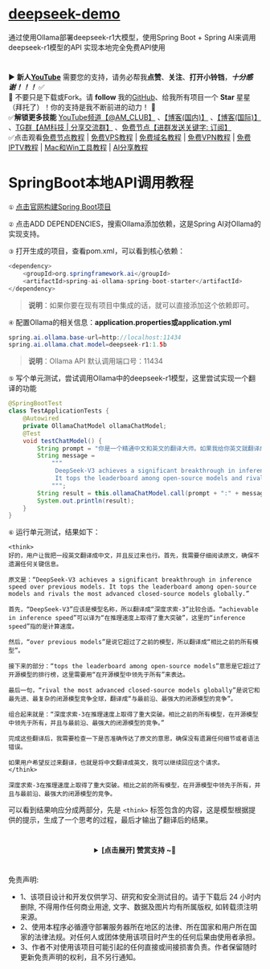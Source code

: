 # [deepseek-demo](https://github.com/amclubs/deepseek-demo)
通过使用Ollama部署deepseek-r1大模型，使用Spring Boot + Spring AI来调用deepseek-r1模型的API 实现本地完全免费API使用

#
▶️ **新人[YouTube](https://youtube.com/@AM_CLUB?sub_confirmation=1)** 需要您的支持，请务必帮我**点赞**、**关注**、**打开小铃铛**，***十分感谢！！！*** ✅
</br>🎁 不要只是下载或Fork。请 **follow** 我的[GitHub](https://github.com/amclubs)、给我所有项目一个 **Star** 星星（拜托了）！你的支持是我不断前进的动力！ 💖
</br>✅**解锁更多技能** [YouTube频道【@AM_CLUB】](https://youtube.com/@AM_CLUB?sub_confirmation=1) 、[【博客(国内)】](https://amclubss.com) 、[【博客(国际)】](https://amclubs.blogspot.com) 、[TG群【AM科技 | 分享交流群】](https://t.me/AM_CLUBS) 、[免费节点【进群发送关键字: 订阅】](https://t.me/AM_CLUBS)
</br>✅点击观看[免费节点教程](https://www.youtube.com/playlist?list=PLGVQi7TjHKXbrY0Pk8gm3T7m8MZ-InquF) | [免费VPS教程](https://www.youtube.com/playlist?list=PLGVQi7TjHKXaVlrHP9Du61CaEThYCQaiY) | [免费域名教程](https://www.youtube.com/playlist?list=PLGVQi7TjHKXZGODTvB8DEervrmHANQ1AR) | [免费VPN教程](https://www.youtube.com/playlist?list=PLGVQi7TjHKXY7V2JF-ShRSVwGANlZULdk) | [免费IPTV教程](https://www.youtube.com/playlist?list=PLGVQi7TjHKXbkozDYVsDRJhbnNaEOC76w) | [Mac和Win工具教程](https://www.youtube.com/playlist?list=PLGVQi7TjHKXYBWu65yP8E08HxAu9LbCWm) | [AI分享教程](https://www.youtube.com/playlist?list=PLGVQi7TjHKXaodkM-mS-2Nwggwc5wRjqY)

# SpringBoot本地API调用教程

`①` [点击官网构建Spring Boot项目](https://start.spring.io)

`②` 点击ADD DEPENDENCIES，搜索Ollama添加依赖，这是Spring AI对Ollama的实现支持。

`③` 打开生成的项目，查看pom.xml，可以看到核心依赖：
```java
<dependency>
	<groupId>org.springframework.ai</groupId>
	<artifactId>spring-ai-ollama-spring-boot-starter</artifactId>
</dependency>
```
> **说明**：如果你要在现有项目中集成的话，就可以直接添加这个依赖即可。

`④` 配置Ollama的相关信息：**application.properties或application.yml**
```java
spring.ai.ollama.base-url=http://localhost:11434
spring.ai.ollama.chat.model=deepseek-r1:1.5b
```
> **说明**：Ollama API 默认调用端口号：11434

`⑤` 写个单元测试，尝试调用Ollama中的deepseek-r1模型，这里尝试实现一个翻译的功能
```java
@SpringBootTest
class TestApplicationTests {
	@Autowired
	private OllamaChatModel ollamaChatModel;
	@Test
	void testChatModel() {
		String prompt = "你是一个精通中文和英文的翻译大师。如果我给你英文就翻译成中文，给你中文就翻译成英文。";
		String message =
			"""	
			 DeepSeek-V3 achieves a significant breakthrough in inference speed over previous models.
			 It tops the leaderboard among open-source models and rivals the most advanced closed-source models globally.	
			""";
		String result = this.ollamaChatModel.call(prompt + ":" + message);
		System.out.println(result);
	}
}
```
`⑥` 运行单元测试，结果如下：
```
<think>
好的，用户让我把一段英文翻译成中文，并且反过来也行。首先，我需要仔细阅读原文，确保不遗漏任何关键信息。

原文是：“DeepSeek-V3 achieves a significant breakthrough in inference speed over previous models. It tops the leaderboard among open-source models and rivals the most advanced closed-source models globally.”

首先，“DeepSeek-V3”应该是模型名称，所以翻译成“深度求索-3”比较合适。“achievable in inference speed”可以译为“在推理速度上取得了重大突破”，这里的“inference speed”指的是计算速度。

然后，“over previous models”是说它超过了之前的模型，所以翻译成“相比之前的所有模型”。

接下来的部分：“tops the leaderboard among open-source models”意思是它超过了开源模型的排行榜，这里需要用“在开源模型中领先于所有”来表达。

最后一句，“rival the most advanced closed-source models globally”是说它和最先进、最复杂的闭源模型竞争全球，翻译成“与最前沿、最强大的闭源模型的竞争”。

组合起来就是：“深度求索-3在推理速度上取得了重大突破。相比之前的所有模型，在开源模型中领先于所有，并且与最前沿、最强大的闭源模型的竞争。”

完成这些翻译后，我需要检查一下是否准确传达了原文的意思，确保没有遗漏任何细节或者语法错误。

如果用户希望反过来翻译，也就是将中文翻译成英文，我可以继续回应这个请求。
</think>

深度求索-3在推理速度上取得了重大突破。相比之前的所有模型，在开源模型中领先于所有，并且与最前沿、最强大的闭源模型的竞争。
```
可以看到结果响应分成两部分，先是 `<think>` 标签包含的内容，这是模型根据提供的提示，生成了一个思考的过程，最后才输出了翻译后的结果。

 # 
<center>
<details><summary><strong> [点击展开] 赞赏支持 ~🧧</strong></summary>
*我非常感谢您的赞赏和支持，它们将极大地激励我继续创新，持续产生有价值的工作。*

- **USDT-TRC20:** `TWTxUyay6QJN3K4fs4kvJTT8Zfa2mWTwDD`
- **TRX-TRC20:** `TWTxUyay6QJN3K4fs4kvJTT8Zfa2mWTwDD`

<div align="center"> 
  <img src="https://github.com/user-attachments/assets/e6cdc42a-6374-4722-b833-601738f72196" width="200"></br> 
  TRC10/TRC20扫码支付 
</div> 
</details>
</center>

 #
 免责声明:
 - 1、该项目设计和开发仅供学习、研究和安全测试目的。请于下载后 24 小时内删除, 不得用作任何商业用途, 文字、数据及图片均有所属版权, 如转载须注明来源。
 - 2、使用本程序必循遵守部署服务器所在地区的法律、所在国家和用户所在国家的法律法规。对任何人或团体使用该项目时产生的任何后果由使用者承担。
 - 3、作者不对使用该项目可能引起的任何直接或间接损害负责。作者保留随时更新免责声明的权利，且不另行通知。
